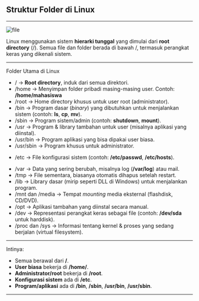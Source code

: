 ## Struktur Folder di Linux
---

![file](https://linuxhandbook.com/content/images/2020/06/linux-directory-structure-1.png)

Linux menggunakan sistem **hierarki tunggal** yang dimulai dari **root directory** (/). Semua file dan folder berada di bawah /, termasuk perangkat keras yang dikenali sistem.
___


Folder Utama di Linux

- / → **Root directory**, induk dari semua direktori.
- /home → Menyimpan folder pribadi masing-masing user. Contoh: **/home/mahasiswa**
- /root → Home directory khusus untuk user root (administrator).
- /bin → Program dasar (*binary*) yang dibutuhkan untuk menjalankan sistem (contoh: **ls**, **cp**, **mv**).
- /sbin → Program sistem/admin (contoh: **shutdown**, **mount**).
- /usr → Program & library tambahan untuk user (misalnya aplikasi yang diinstal).
- /usr/bin → Program aplikasi yang bisa dipakai user biasa.
- /usr/sbin → Program khusus untuk administrator.
* /etc → File konfigurasi sistem (contoh: **/etc/passwd**, **/etc/hosts**).
- /var → Data yang sering berubah, misalnya log (**/var/log**) atau mail.
- /tmp → File sementara, biasanya otomatis dihapus setelah restart.
- /lib → Library dasar (mirip seperti DLL di Windows) untuk menjalankan program.
- /mnt dan /media → Tempat *mounting* media eksternal (flashdisk, CD/DVD).
- /opt → Aplikasi tambahan yang diinstal secara manual.
- /dev → Representasi perangkat keras sebagai file (contoh: **/dev/sda** untuk harddisk).
- /proc dan /sys → Informasi tentang kernel & proses yang sedang berjalan (virtual filesystem).

---

Intinya:

* Semua berawal dari **/**.
* **User biasa** bekerja di **/home/<username>**.
* **Administrator/root** bekerja di **/root**.
* **Konfigurasi sistem** ada di **/etc**.
* **Program/aplikasi** ada di **/bin**, **/sbin**, **/usr/bin**, **/usr/sbin**.

---